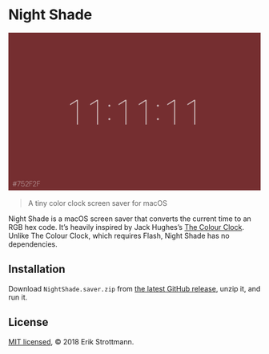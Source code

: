 # Night Shade

![screenshot](screenshot.png)

> A tiny color clock screen saver for macOS

Night Shade is a macOS screen saver that converts the current time to an RGB hex
code. It’s heavily inspired by Jack Hughes’s
[The Colour Clock](http://thecolourclock.co.uk). Unlike The Colour Clock, which
requires Flash, Night Shade has no dependencies.

## Installation

Download `NightShade.saver.zip` from
[the latest GitHub release](https://github.com/realm/SwiftLint/releases/latest),
unzip it, and run it.

## License

[MIT licensed](LICENSE.md), © 2018 Erik Strottmann.
